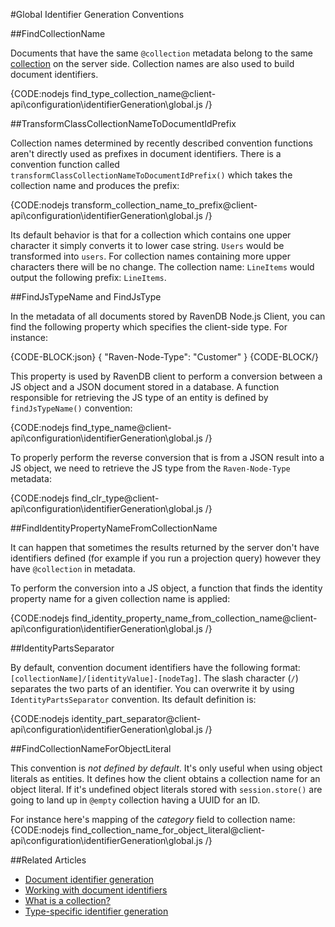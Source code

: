 #Global Identifier Generation Conventions

##FindCollectionName

Documents that have the same `@collection` metadata belong to the same [collection](../../../client-api/faq/what-is-a-collection) on the server side. Collection names are also used to build document identifiers. 

{CODE:nodejs find_type_collection_name@client-api\configuration\identifierGeneration\global.js /}

##TransformClassCollectionNameToDocumentIdPrefix

Collection names determined by recently described convention functions aren't directly used as prefixes in document identifiers. There is a convention function called `transformClassCollectionNameToDocumentIdPrefix()` which takes the collection name and produces the prefix:

{CODE:nodejs transform_collection_name_to_prefix@client-api\configuration\identifierGeneration\global.js /}

Its default behavior is that for a collection which contains one upper character it simply converts it to lower case string. `Users` would be transformed into `users`. For collection names containing more upper characters there will be no change. The collection name: `LineItems` would output the following prefix: `LineItems`.

##FindJsTypeName and FindJsType

In the metadata of all documents stored by RavenDB Node.js Client, you can find the following property which specifies the client-side type. For instance:

{CODE-BLOCK:json}
{
    "Raven-Node-Type": "Customer"
}
{CODE-BLOCK/}

This property is used by RavenDB client to perform a conversion between a JS object and a JSON document stored in a database. A function responsible for retrieving the JS type of an entity is defined by `findJsTypeName()` convention:

{CODE:nodejs find_type_name@client-api\configuration\identifierGeneration\global.js /}

To properly perform the reverse conversion that is from a JSON result into a JS object, we need to retrieve the JS type from the `Raven-Node-Type` metadata:

{CODE:nodejs find_clr_type@client-api\configuration\identifierGeneration\global.js /}


##FindIdentityPropertyNameFromCollectionName

It can happen that sometimes the results returned by the server don't have identifiers defined (for example if you run a projection query) however they have `@collection` in metadata.

To perform the conversion into a JS object, a function that finds the identity property name for a given collection name is applied:

{CODE:nodejs find_identity_property_name_from_collection_name@client-api\configuration\identifierGeneration\global.js /}

##IdentityPartsSeparator

By default, convention document identifiers have the following format: `[collectionName]/[identityValue]-[nodeTag]`. The slash character (`/`) separates the two parts of an identifier.
You can overwrite it by using `IdentityPartsSeparator` convention. Its default definition is:

{CODE:nodejs identity_part_separator@client-api\configuration\identifierGeneration\global.js /}

##FindCollectionNameForObjectLiteral

This convention is *not defined by default*. It's only useful when using object literals as entities. It defines how the client obtains a collection name for an object literal. If it's undefined object literals stored with `session.store()` are going to land up in `@empty` collection having a UUID for an ID. 

For instance here's mapping of the *category* field to collection name:
{CODE:nodejs find_collection_name_for_object_literal@client-api\configuration\identifierGeneration\global.js /}

##Related Articles

- [Document identifier generation](../../../server/kb/document-identifier-generation)
- [Working with document identifiers](../../../client-api/document-identifiers/working-with-document-identifiers)
- [What is a collection?](../../../client-api/faq/what-is-a-collection)
- [Type-specific identifier generation](../../../client-api/configuration/identifier-generation/type-specific)
